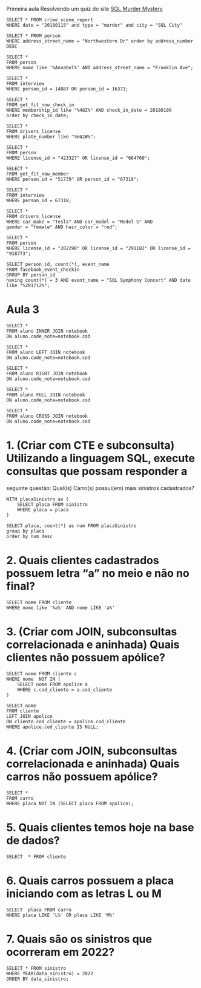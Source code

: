 Primeira aula Resolvendo um quiz do site [SQL Murder Mystery ](https://mystery.knightlab.com/)
```
SELECT * FROM crime_scene_report
WHERE date = "20180115" and type = "murder" and city = "SQL City"

SELECT * FROM person
WHERE address_street_name = "Northwestern Dr" order by address_number DESC

SELECT *
FROM person
WHERE name like '%Annabel%' AND address_street_name = "Franklin Ave";

SELECT *
FROM interview
WHERE person_id = 14887 OR person_id = 16371;

SELECT *
FROM get_fit_now_check_in 
WHERE membership_id like "%48Z%" AND check_in_date = 20180109 
order by check_in_date;

SELECT *
FROM drivers_license
WHERE plate_number like "%H42W%";

SELECT *
FROM person
WHERE license_id = "423327" OR license_id = "664760";

SELECT *
FROM get_fit_now_member
WHERE person_id = "51739" OR person_id = "67318";

SELECT *
FROM interview
WHERE person_id = 67318;

SELECT *
FROM drivers_license
WHERE car_make = "Tesla" AND car_model = "Model S" AND 
gender = "female" AND hair_color = "red";

SELECT *
FROM person
WHERE license_id = "202298" OR license_id = "291182" OR license_id = "918773";

SELECT person_id, count(*), event_name
FROM facebook_event_checkin 
GROUP BY person_id
having count(*) = 3 AND event_name = "SQL Symphony Concert" AND date like "%201712%";

```
# Aula 3 
```
SELECT * 
FROM aluno INNER JOIN notebook
ON aluno.code_note=notebook.cod

SELECT * 
FROM aluno LEFT JOIN notebook
ON aluno.code_note=notebook.cod

SELECT * 
FROM aluno RIGHT JOIN notebook
ON aluno.code_note=notebook.cod

SELECT * 
FROM aluno FULL JOIN notebook
ON aluno.code_note=notebook.cod

SELECT * 
FROM aluno CROSS JOIN notebook
ON aluno.code_note=notebook.cod

```

# 1. (Criar com CTE e subconsulta) Utilizando a linguagem SQL, execute consultas que possam responder a
seguinte questão: Qual(is) Carro(s) possui(em) mais sinistros cadastrados?

```
WITH placaSinistro as (
	SELECT placa FROM sinistro
	WHERE placa = placa
)

SELECT placa, count(*) as num FROM placaSinistro
group by placa
order by num desc

```
# 2. Quais clientes cadastrados possuem letra “a” no meio e não no final? 
```
SELECT nome FROM cliente
WHERE nome like '%a%' AND nome LIKE 'a%'
```
# 3. (Criar com JOIN, subconsultas correlacionada e aninhada) Quais clientes não possuem apólice?
```
SELECT nome FROM cliente c
WHERE nome  NOT IN (
	SELECT nome FROM apolice a
	WHERE c.cod_cliente = a.cod_cliente
)

SELECT nome 
FROM cliente 
LEFT JOIN apolice 
ON cliente.cod_cliente = apolice.cod_cliente 
WHERE apolice.cod_cliente IS NULL;
```
# 4. (Criar com JOIN, subconsultas correlacionada e aninhada) Quais carros não possuem apólice?
```
SELECT *
FROM carro
WHERE placa NOT IN (SELECT placa FROM apolice);
```
# 5. Quais clientes temos hoje na base de dados?
```
SELECT  * FROM cliente
```
# 6. Quais carros possuem a placa iniciando com as letras L ou M
```
SELECT  placa FROM carro
WHERE placa LIKE 'L%' OR placa LIKE 'M%'
```
# 7. Quais são os sinistros que ocorreram em 2022?
```
SELECT * FROM sinistro 
WHERE YEAR(data_sinistro) = 2022 
ORDER BY data_sinistro;
```
